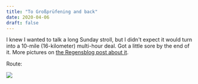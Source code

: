 ```yaml
---
title: "To Großprüfening and back"
date: 2020-04-06
draft: false
---
```

I knew I wanted to talk a long Sunday stroll, but I didn't expect it would turn into a 10-mile (16-kilometer) multi-hour deal.  Got a little sore by the end of it.  More pictures on [the Regensblog post about it](https://www.regensblog.com/2020/04/05/did-a-10-mile-walk-today/).

Route:

![](/20200405.jpg)
